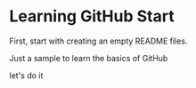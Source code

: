 # Learning GitHub Start
First, start with creating an empty README files.

Just a sample to learn the basics of GitHub

let's do it
